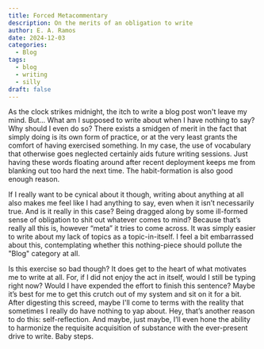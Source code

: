 ```yaml
---
title: Forced Metacommentary
description: On the merits of an obligation to write
author: E. A. Ramos
date: 2024-12-03
categories:
  - Blog
tags:
  - blog
  - writing
  - silly
draft: false
---
```


As the clock strikes midnight, the itch to write a blog post won't leave my mind. But... What am I supposed to write about when I have nothing to say? Why should I even do so? There exists a smidgen of merit in the fact that simply doing is its own form of practice, or at the very least grants the comfort of having exercised something. In my case, the use of vocabulary that otherwise goes neglected certainly aids future writing sessions. Just having these words floating around after recent deployment keeps me from blanking out too hard the next time. The habit-formation is also good enough reason. 

If I really want to be cynical about it though, writing about anything at all also makes me feel like I had anything to say, even when it isn’t necessarily true. And is it really in this case? Being dragged along by some ill-formed sense of obligation to shit out whatever comes to mind? Because that’s really all this is, however “meta” it tries to come across. It was simply easier to write about my lack of topics as a topic-in-itself. I feel a bit embarrassed about this, contemplating whether this nothing-piece should pollute the "Blog" category at all.

Is this exercise so bad though? It does get to the heart of what motivates me to write at all. For, if I did not enjoy the act in itself, would I still be typing right now? Would I have expended the effort to finish this sentence? Maybe it’s best for me to get this crutch out of my system and sit on it for a bit. After digesting this screed, maybe I'll come to terms with the reality that sometimes I really do have nothing to yap about. Hey, that’s another reason to do this: self-reflection. And maybe, just maybe, I’ll even hone the ability to harmonize the requisite acquisition of substance with the ever-present drive to write. Baby steps.